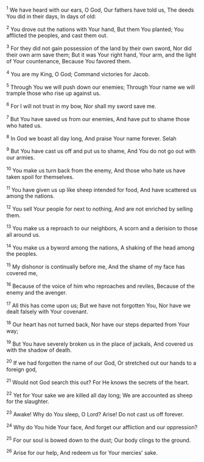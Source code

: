 <sup>1</sup> 
We have heard with our ears, O God, Our fathers have told us, The deeds You did in their days, In days of old: 

<sup>2</sup> 
You drove out the nations with Your hand, But them You planted; You afflicted the peoples, and cast them out. 

<sup>3</sup> 
For they did not gain possession of the land by their own sword, Nor did their own arm save them; But it was Your right hand, Your arm, and the light of Your countenance, Because You favored them. 

<sup>4</sup> 
You are my King, O God; Command victories for Jacob. 

<sup>5</sup> 
Through You we will push down our enemies; Through Your name we will trample those who rise up against us. 

<sup>6</sup> 
For I will not trust in my bow, Nor shall my sword save me. 

<sup>7</sup> 
But You have saved us from our enemies, And have put to shame those who hated us. 

<sup>8</sup> 
In God we boast all day long, And praise Your name forever. Selah 

<sup>9</sup> 
But You have cast us off and put us to shame, And You do not go out with our armies. 

<sup>10</sup> 
You make us turn back from the enemy, And those who hate us have taken spoil for themselves. 

<sup>11</sup> 
You have given us up like sheep intended for food, And have scattered us among the nations. 

<sup>12</sup> 
You sell Your people for next to nothing, And are not enriched by selling them. 

<sup>13</sup> 
You make us a reproach to our neighbors, A scorn and a derision to those all around us. 

<sup>14</sup> 
You make us a byword among the nations, A shaking of the head among the peoples. 

<sup>15</sup> 
My dishonor is continually before me, And the shame of my face has covered me, 

<sup>16</sup> 
Because of the voice of him who reproaches and reviles, Because of the enemy and the avenger. 

<sup>17</sup> 
All this has come upon us; But we have not forgotten You, Nor have we dealt falsely with Your covenant. 

<sup>18</sup> 
Our heart has not turned back, Nor have our steps departed from Your way; 

<sup>19</sup> 
But You have severely broken us in the place of jackals, And covered us with the shadow of death. 

<sup>20</sup> 
If we had forgotten the name of our God, Or stretched out our hands to a foreign god, 

<sup>21</sup> 
Would not God search this out? For He knows the secrets of the heart. 

<sup>22</sup> 
Yet for Your sake we are killed all day long; We are accounted as sheep for the slaughter. 

<sup>23</sup> 
Awake! Why do You sleep, O Lord? Arise! Do not cast us off forever. 

<sup>24</sup> 
Why do You hide Your face, And forget our affliction and our oppression? 

<sup>25</sup> 
For our soul is bowed down to the dust; Our body clings to the ground. 

<sup>26</sup> 
Arise for our help, And redeem us for Your mercies' sake.